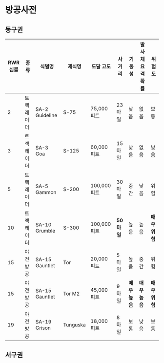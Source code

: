# 방공사전

## 동구권

| RWR 심볼 | 종류 | 식별명 | 제식명 | 도달 고도 | 사거리 | 기동성 | 발사체 요격 확률 | 위험도 |
| ------- | --- | ---- | ---- | ------- | ----- | --- | ------------- | ---- |
| 2 | 트랙레이더 | SA-2 Guideline | S-75 | 75,000 피트 | 23마일 | 낮음 | 없음 | 보통 |
| 3 | 트랙레이더 | SA-3 Goa | S-125 | 60,000 피트 | 15마일 | 낮음 | 없음 | 낮음 |
| 5 | 트랙레이더 | SA-5 Gammon | S-200 | 100,000 피트 | 30마일 | 중간 | 낮음 | 위험 |
| 10 | 트랙레이더 | SA-10 Grumble | S-300 | 100,000 피트 | **50마일** | 높음 | 높음 | **매우 위험** |
| 15 | 야전방공 | SA-15 Gauntlet | Tor | 20,000 피트 | 5마일 | 높음 | 중간 | 위험 |
| 15 | 야전방공 | SA-15 Gauntlet | Tor M2 | 45,000 피트 | 9마일 | **매우 높음** | **매우 높음** | **매우 위험** |
| 19 | 야전방공 | SA-19 Grison | Tunguska | 18,000 피트 | 8마일 | 보통 | 낮음 | 보통 |

## 서구권
